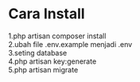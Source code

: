 # Cara Install
1.php artisan composer install\
2.ubah file .env.example menjadi .env\
3.seting database\
4.php artisan key:generate\
5.php artisan migrate
